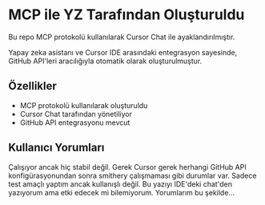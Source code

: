 # MCP ile YZ Tarafından Oluşturuldu

Bu repo MCP protokolü kullanılarak Cursor Chat ile ayaklandırılmıştır. 

Yapay zeka asistanı ve Cursor IDE arasındaki entegrasyon sayesinde, GitHub API'leri aracılığıyla otomatik olarak oluşturulmuştur.

## Özellikler

- MCP protokolü kullanılarak oluşturuldu
- Cursor Chat tarafından yönetiliyor
- GitHub API entegrasyonu mevcut

## Kullanıcı Yorumları

Çalışıyor ancak hiç stabil değil. Gerek Cursor gerek herhangi GitHub API konfigürasyonundan sonra smithery çalışmaması gibi durumlar var. Sadece test amaçlı yaptım ancak kullanışlı değil. Bu yazıyı IDE'deki chat'den yazıyorum ama etki edecek mi bilemiyorum. Yorumlarım bu şekilde...